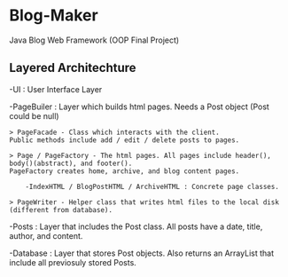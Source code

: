 Blog-Maker
==========

Java Blog Web Framework (OOP Final Project)

Layered Architechture
------------

-UI : User Interface Layer

-PageBuiler : Layer which builds html pages. Needs a Post object (Post could be null)
	
	> PageFacade - Class which interacts with the client. 
	Public methods include add / edit / delete posts to pages.

	> Page / PageFactory - The html pages. All pages include header(), body()(abstract), and footer(). 
	PageFactory creates home, archive, and blog content pages.

		-IndexHTML / BlogPostHTML / ArchiveHTML : Concrete page classes.

	> PageWriter - Helper class that writes html files to the local disk (different from database).

-Posts : Layer that includes the Post class. All posts have a date, title, author, and content.

-Database : Layer that stores Post objects. Also returns an ArrayList<Post> that include all previosuly stored Posts.

